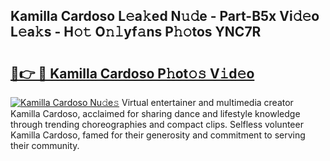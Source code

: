 ## Kamilla Cardoso L𝚎a𝚔ed N𝚞𝚍e - Part-B5x Vi𝚍𝚎o L𝚎a𝚔s - H𝚘𝚝 O𝚗𝚕yf𝚊ns P𝚑𝚘tos YNC7R

# <h2><a href="http://kf31gye.oniu.top/?m=Kamilla+Cardoso">🔗👉 🔴 Kamilla Cardoso P𝚑ot𝚘𝚜 V𝚒d𝚎o</a></h2>

[![Kamilla Cardoso Nu𝚍e𝚜](https://i.imgur.com/0qMVB7G.gif)](http://kf31gye.oniu.top/?m=Kamilla+Cardoso)
Virtual entertainer and multimedia creator Kamilla Cardoso, acclaimed for sharing dance and lifestyle knowledge through trending choreographies and compact clips. Selfless volunteer Kamilla Cardoso, famed for their generosity and commitment to serving their community.  

